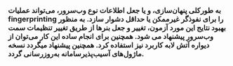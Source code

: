 ### به طورکلی پنهان‌سازی، و یا جعل اطلاعات نوع وب‌سرور، می‌تواند عملیات fingerprinting را برای نفوذگر غیرممکن یا حداقل دشوار سازد. به منظور بهبود نتایج این مورد آزمون، تغییر و جعل بنرها از طریق تغییر تنظیمات سمت وب‌سرور پیشنهاد می شود. همچنین برای انجام ساده این کار می‌توان از دیواره آتش لابه  کاربرد نیز استفاده کرد. همچنین پیشنهاد میگردد نسخه ماژول‌های آسیب‌پذیرسامانه به‌روزرسانی گردد.
